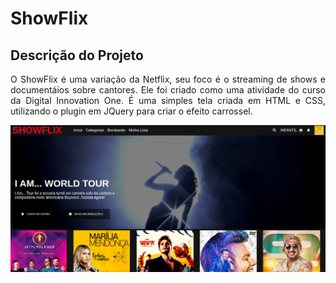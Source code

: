 # ShowFlix
## Descrição do Projeto
<p align="justify">O ShowFlix é uma variação da Netflix, seu foco é o streaming de shows e documentáios sobre cantores. Ele foi criado como uma atividade do curso da Digital Innovation One. É uma simples tela criada em HTML e CSS, utilizando o plugin em JQuery para criar o efeito carrossel.</p>

![ShowFlix](https://github.com/doug-22/showflix/blob/develop/img/banner.png?raw=true)
